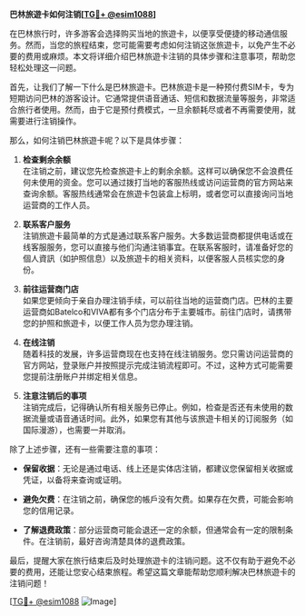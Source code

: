 **巴林旅遊卡如何注销[[TG💪+ @esim1088](https://t.me/s/esim1088)]**

在巴林旅行时，许多游客会选择购买当地的旅遊卡，以便享受便捷的移动通信服务。然而，当您的旅程结束，您可能需要考虑如何注销这张旅遊卡，以免产生不必要的费用或麻烦。本文将详细介绍巴林旅遊卡注销的具体步骤和注意事项，帮助您轻松处理这一问题。

首先，让我们了解一下什么是巴林旅遊卡。巴林旅遊卡是一种预付费SIM卡，专为短期访问巴林的游客设计。它通常提供语音通话、短信和数据流量等服务，非常适合旅行者使用。然而，由于它是预付费模式，一旦余额耗尽或者不再需要使用，就需要进行注销操作。

那么，如何注销巴林旅遊卡呢？以下是具体步骤：

1. **检查剩余余额**  
   在注销之前，建议您先检查旅遊卡上的剩余余额。这样可以确保您不会浪费任何未使用的资金。您可以通过拨打当地的客服热线或访问运营商的官方网站来查询余额。客服热线通常会在旅遊卡包装盒上标明，或者您可以直接询问当地运营商的工作人员。

2. **联系客户服务**  
   注销旅遊卡最简单的方式是通过联系客户服务。大多数运营商都提供电话或在线客服服务，您可以直接与他们沟通注销事宜。在联系客服时，请准备好您的個人資訊（如护照信息）以及旅遊卡的相关资料，以便客服人员核实您的身份。

3. **前往运营商门店**  
   如果您更倾向于亲自办理注销手续，可以前往当地的运营商门店。巴林的主要运营商如Batelco和VIVA都有多个门店分布于主要城市。前往门店时，请携带您的护照和旅遊卡，以便工作人员为您办理注销。

4. **在线注销**  
   随着科技的发展，许多运营商现在也支持在线注销服务。您只需访问运营商的官方网站，登录账户并按照提示完成注销流程即可。不过，这种方式可能需要您提前注册账户并绑定相关信息。

5. **注意注销后的事项**  
   注销完成后，记得确认所有相关服务已停止。例如，检查是否还有未使用的数据流量或语音通话时间。此外，如果您有其他与该旅遊卡相关的订阅服务（如国际漫游），也需要一并取消。

除了上述步骤，还有一些需要注意的事项：

- **保留收据**：无论是通过电话、线上还是实体店注销，都建议您保留相关收据或凭证，以备将来查询或证明。
  
- **避免欠费**：在注销之前，确保您的帳戶没有欠费。如果存在欠费，可能会影响您的信用记录。

- **了解退费政策**：部分运营商可能会退还一定的余额，但通常会有一定的限制条件。在注销前，最好咨询清楚具体的退费政策。

最后，提醒大家在旅行结束后及时处理旅遊卡的注销问题。这不仅有助于避免不必要的费用，还能让您安心结束旅程。希望这篇文章能帮助您顺利解决巴林旅遊卡的注销问题！

[[TG💪+ @esim1088](https://t.me/s/esim1088) ![Image](https://i.postimg.cc/4NQfJmqS/Snipaste-2025-05-13-00-14-12.png)]